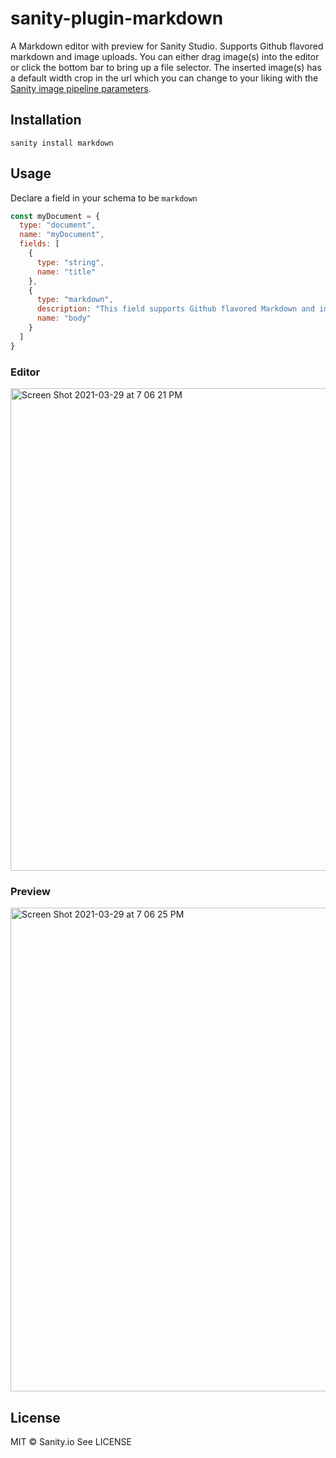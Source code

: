 # sanity-plugin-markdown
A Markdown editor with preview for Sanity Studio. Supports Github flavored markdown and image uploads. You can either drag image(s) into the editor or click the bottom bar to bring up a file selector. The inserted image(s) has a default width crop in the url which you can change to your liking with the [Sanity image pipeline parameters](https://www.sanity.io/docs/image-urls).

## Installation

```
sanity install markdown
```

## Usage
Declare a field in your schema to be `markdown`

```javascript
const myDocument = {
  type: "document",
  name: "myDocument",
  fields: [
    {
      type: "string",
      name: "title"
    },
    {
      type: "markdown",
      description: "This field supports Github flavored Markdown and image uploads",
      name: "body"
    }
  ]
}
```
### Editor
<img width="772" alt="Screen Shot 2021-03-29 at 7 06 21 PM" src="https://user-images.githubusercontent.com/38528/112922769-e8937d80-90c1-11eb-9f1b-af3ae1b45a8d.png">

### Preview
<img width="774" alt="Screen Shot 2021-03-29 at 7 06 25 PM" src="https://user-images.githubusercontent.com/38528/112922737-de717f00-90c1-11eb-9460-4cc7379ec416.png">

## License

MIT © Sanity.io
See LICENSE
